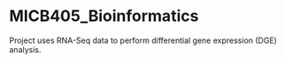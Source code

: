 # MICB405_Bioinformatics
Project uses RNA-Seq data to perform differential gene expression (DGE) analysis. 
